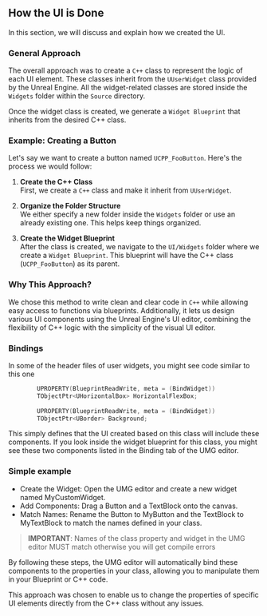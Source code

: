 ## How the UI is Done

In this section, we will discuss and explain how we created the UI.

### General Approach

The overall approach was to create a `C++` class to represent the logic of each UI element. These classes inherit from the `UUserWidget` class provided by the Unreal Engine. All the widget-related classes are stored inside the `Widgets` folder within the `Source` directory.

Once the widget class is created, we generate a `Widget Blueprint` that inherits from the desired C++ class.

### Example: Creating a Button

Let's say we want to create a button named `UCPP_FooButton`. Here's the process we would follow:

1. **Create the C++ Class**  
   First, we create a `C++` class and make it inherit from `UUserWidget`. 
   
2. **Organize the Folder Structure**  
   We either specify a new folder inside the `Widgets` folder or use an already existing one. This helps keep things organized.
   
3. **Create the Widget Blueprint**  
   After the class is created, we navigate to the `UI/Widgets` folder where we create a `Widget Blueprint`. This blueprint will have the C++ class (`UCPP_FooButton`) as its parent.

### Why This Approach?

We chose this method to write clean and clear code in `C++` while allowing easy access to functions via blueprints. Additionally, it lets us design various UI components using the Unreal Engine's UI editor, combining the flexibility of C++ logic with the simplicity of the visual UI editor.

### Bindings 

In some of the header files of user widgets, you might see code similar to this one 

```c++
		UPROPERTY(BlueprintReadWrite, meta = (BindWidget))
		TObjectPtr<UHorizontalBox> HorizontalFlexBox;
	
		UPROPERTY(BlueprintReadWrite, meta = (BindWidget))
		TObjectPtr<UBorder> Background;
```
This simply defines that the UI created based on this class will include these components. If you look inside the widget blueprint for this class, you might see these two components listed in the Binding tab of the UMG editor.


### Simple example

- Create the Widget: Open the UMG editor and create a new widget named MyCustomWidget.
- Add Components: Drag a Button and a TextBlock onto the canvas.
- Match Names: Rename the Button to MyButton and the TextBlock to MyTextBlock to match the names defined in your class.

> **IMPORTANT**: Names of the class property and widget in the UMG editor MUST match otherwise you will get compile errors 

By following these steps, the UMG editor will automatically bind these components to the properties in your class, allowing you to manipulate them in your Blueprint or C++ code.

This approach was chosen to enable us to change the properties of specific UI elements directly from the C++ class without any issues.
